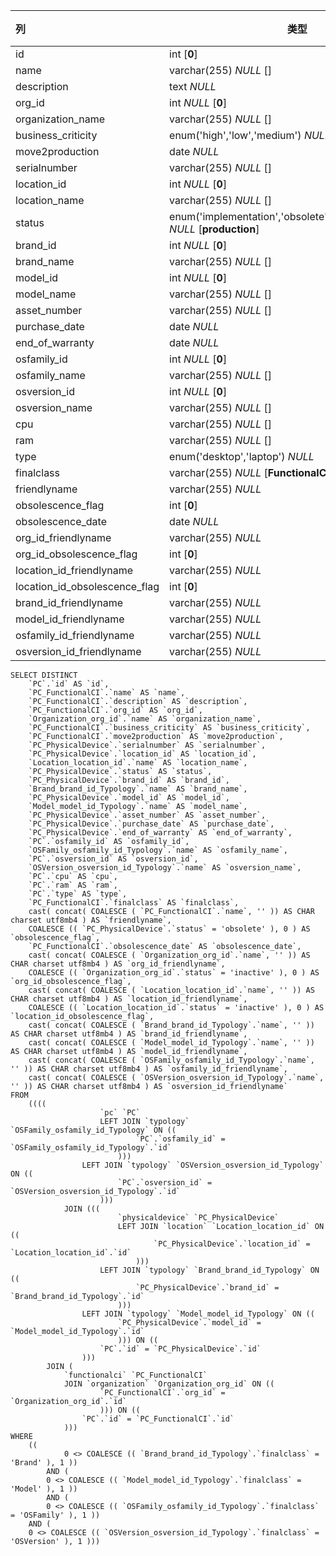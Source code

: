 | 列                            | 类型                                                         | 注释 |
| :---------------------------- | ------------------------------------------------------------ | ---- |
| id                            | int [**0**]                                                  |      |
| name                          | varchar(255) *NULL* []                                       |      |
| description                   | text *NULL*                                                  |      |
| org_id                        | int *NULL* [**0**]                                           |      |
| organization_name             | varchar(255) *NULL* []                                       |      |
| business_criticity            | enum('high','low','medium') *NULL* [**low**]                 |      |
| move2production               | date *NULL*                                                  |      |
| serialnumber                  | varchar(255) *NULL* []                                       |      |
| location_id                   | int *NULL* [**0**]                                           |      |
| location_name                 | varchar(255) *NULL* []                                       |      |
| status                        | enum('implementation','obsolete','production','stock') *NULL* [**production**] |      |
| brand_id                      | int *NULL* [**0**]                                           |      |
| brand_name                    | varchar(255) *NULL* []                                       |      |
| model_id                      | int *NULL* [**0**]                                           |      |
| model_name                    | varchar(255) *NULL* []                                       |      |
| asset_number                  | varchar(255) *NULL* []                                       |      |
| purchase_date                 | date *NULL*                                                  |      |
| end_of_warranty               | date *NULL*                                                  |      |
| osfamily_id                   | int *NULL* [**0**]                                           |      |
| osfamily_name                 | varchar(255) *NULL* []                                       |      |
| osversion_id                  | int *NULL* [**0**]                                           |      |
| osversion_name                | varchar(255) *NULL* []                                       |      |
| cpu                           | varchar(255) *NULL* []                                       |      |
| ram                           | varchar(255) *NULL* []                                       |      |
| type                          | enum('desktop','laptop') *NULL*                              |      |
| finalclass                    | varchar(255) *NULL* [**FunctionalCI**]                       |      |
| friendlyname                  | varchar(255) *NULL*                                          |      |
| obsolescence_flag             | int [**0**]                                                  |      |
| obsolescence_date             | date *NULL*                                                  |      |
| org_id_friendlyname           | varchar(255) *NULL*                                          |      |
| org_id_obsolescence_flag      | int [**0**]                                                  |      |
| location_id_friendlyname      | varchar(255) *NULL*                                          |      |
| location_id_obsolescence_flag | int [**0**]                                                  |      |
| brand_id_friendlyname         | varchar(255) *NULL*                                          |      |
| model_id_friendlyname         | varchar(255) *NULL*                                          |      |
| osfamily_id_friendlyname      | varchar(255) *NULL*                                          |      |
| osversion_id_friendlyname     | varchar(255) *NULL*                                          |      |

```
SELECT DISTINCT
	`PC`.`id` AS `id`,
	`PC_FunctionalCI`.`name` AS `name`,
	`PC_FunctionalCI`.`description` AS `description`,
	`PC_FunctionalCI`.`org_id` AS `org_id`,
	`Organization_org_id`.`name` AS `organization_name`,
	`PC_FunctionalCI`.`business_criticity` AS `business_criticity`,
	`PC_FunctionalCI`.`move2production` AS `move2production`,
	`PC_PhysicalDevice`.`serialnumber` AS `serialnumber`,
	`PC_PhysicalDevice`.`location_id` AS `location_id`,
	`Location_location_id`.`name` AS `location_name`,
	`PC_PhysicalDevice`.`status` AS `status`,
	`PC_PhysicalDevice`.`brand_id` AS `brand_id`,
	`Brand_brand_id_Typology`.`name` AS `brand_name`,
	`PC_PhysicalDevice`.`model_id` AS `model_id`,
	`Model_model_id_Typology`.`name` AS `model_name`,
	`PC_PhysicalDevice`.`asset_number` AS `asset_number`,
	`PC_PhysicalDevice`.`purchase_date` AS `purchase_date`,
	`PC_PhysicalDevice`.`end_of_warranty` AS `end_of_warranty`,
	`PC`.`osfamily_id` AS `osfamily_id`,
	`OSFamily_osfamily_id_Typology`.`name` AS `osfamily_name`,
	`PC`.`osversion_id` AS `osversion_id`,
	`OSVersion_osversion_id_Typology`.`name` AS `osversion_name`,
	`PC`.`cpu` AS `cpu`,
	`PC`.`ram` AS `ram`,
	`PC`.`type` AS `type`,
	`PC_FunctionalCI`.`finalclass` AS `finalclass`,
	cast( concat( COALESCE ( `PC_FunctionalCI`.`name`, '' )) AS CHAR charset utf8mb4 ) AS `friendlyname`,
	COALESCE (( `PC_PhysicalDevice`.`status` = 'obsolete' ), 0 ) AS `obsolescence_flag`,
	`PC_FunctionalCI`.`obsolescence_date` AS `obsolescence_date`,
	cast( concat( COALESCE ( `Organization_org_id`.`name`, '' )) AS CHAR charset utf8mb4 ) AS `org_id_friendlyname`,
	COALESCE (( `Organization_org_id`.`status` = 'inactive' ), 0 ) AS `org_id_obsolescence_flag`,
	cast( concat( COALESCE ( `Location_location_id`.`name`, '' )) AS CHAR charset utf8mb4 ) AS `location_id_friendlyname`,
	COALESCE (( `Location_location_id`.`status` = 'inactive' ), 0 ) AS `location_id_obsolescence_flag`,
	cast( concat( COALESCE ( `Brand_brand_id_Typology`.`name`, '' )) AS CHAR charset utf8mb4 ) AS `brand_id_friendlyname`,
	cast( concat( COALESCE ( `Model_model_id_Typology`.`name`, '' )) AS CHAR charset utf8mb4 ) AS `model_id_friendlyname`,
	cast( concat( COALESCE ( `OSFamily_osfamily_id_Typology`.`name`, '' )) AS CHAR charset utf8mb4 ) AS `osfamily_id_friendlyname`,
	cast( concat( COALESCE ( `OSVersion_osversion_id_Typology`.`name`, '' )) AS CHAR charset utf8mb4 ) AS `osversion_id_friendlyname` 
FROM
	((((
					`pc` `PC`
					LEFT JOIN `typology` `OSFamily_osfamily_id_Typology` ON ((
							`PC`.`osfamily_id` = `OSFamily_osfamily_id_Typology`.`id` 
						)))
				LEFT JOIN `typology` `OSVersion_osversion_id_Typology` ON ((
						`PC`.`osversion_id` = `OSVersion_osversion_id_Typology`.`id` 
					)))
			JOIN (((
						`physicaldevice` `PC_PhysicalDevice`
						LEFT JOIN `location` `Location_location_id` ON ((
								`PC_PhysicalDevice`.`location_id` = `Location_location_id`.`id` 
							)))
					LEFT JOIN `typology` `Brand_brand_id_Typology` ON ((
							`PC_PhysicalDevice`.`brand_id` = `Brand_brand_id_Typology`.`id` 
						)))
				LEFT JOIN `typology` `Model_model_id_Typology` ON ((
						`PC_PhysicalDevice`.`model_id` = `Model_model_id_Typology`.`id` 
						))) ON ((
					`PC`.`id` = `PC_PhysicalDevice`.`id` 
				)))
		JOIN (
			`functionalci` `PC_FunctionalCI`
			JOIN `organization` `Organization_org_id` ON ((
					`PC_FunctionalCI`.`org_id` = `Organization_org_id`.`id` 
					))) ON ((
				`PC`.`id` = `PC_FunctionalCI`.`id` 
			))) 
WHERE
	((
			0 <> COALESCE (( `Brand_brand_id_Typology`.`finalclass` = 'Brand' ), 1 )) 
		AND (
		0 <> COALESCE (( `Model_model_id_Typology`.`finalclass` = 'Model' ), 1 )) 
		AND (
		0 <> COALESCE (( `OSFamily_osfamily_id_Typology`.`finalclass` = 'OSFamily' ), 1 )) 
	AND (
	0 <> COALESCE (( `OSVersion_osversion_id_Typology`.`finalclass` = 'OSVersion' ), 1 )))
```

